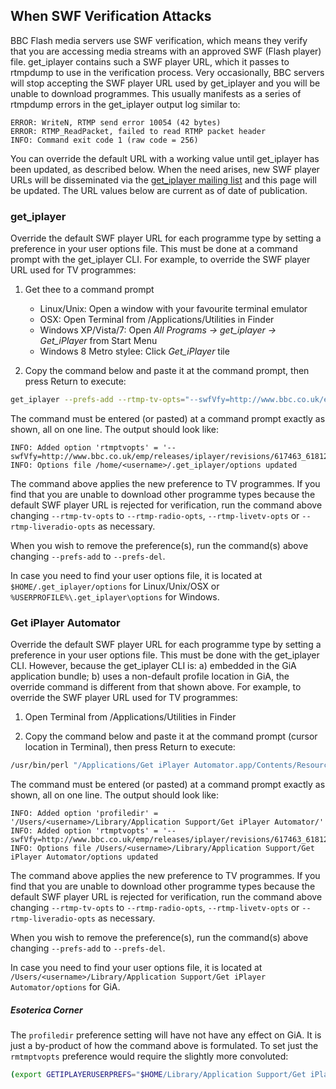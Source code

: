 ## When SWF Verification Attacks

BBC Flash media servers use SWF verification, which means they verify that you are accessing media streams with an approved SWF (Flash player) file. get_iplayer contains such a SWF player URL, which it passes to rtmpdump to use in the verification process. Very occasionally, BBC servers will stop accepting the SWF player URL used by get_iplayer and you will be unable to download programmes.  This usually manifests as a series of rtmpdump errors in the get_iplayer output log similar to:

``` text
ERROR: WriteN, RTMP send error 10054 (42 bytes)
ERROR: RTMP_ReadPacket, failed to read RTMP packet header
INFO: Command exit code 1 (raw code = 256)
```

You can override the default URL with a working value until get_iplayer has been updated, as described below.  When the need arises, new SWF player URLs will be disseminated via the [get_iplayer mailing list](http://lists.infradead.org/mailman/listinfo/get_iplayer) and this page will be updated.  The URL values below are current as of date of publication.

### get_iplayer

Override the default SWF player URL for each programme type by setting a preference in your user options file.  This must be done at a command prompt with the get_iplayer CLI. For example, to override the SWF player URL used for TV programmes:

1. Get thee to a command prompt
    * Linux/Unix: Open a window with your favourite terminal emulator
    * OSX: Open Terminal from /Applications/Utilities in Finder
    * Windows XP/Vista/7: Open *All Programs -> get_iplayer -> Get_iPlayer* from Start Menu
    * Windows 8 Metro stylee: Click *Get_iPlayer* tile

2. Copy the command below and paste it at the command prompt, then press Return to execute:

``` bash
get_iplayer --prefs-add --rtmp-tv-opts="--swfVfy=http://www.bbc.co.uk/emp/releases/iplayer/revisions/617463_618125_4/617463_618125_4_emp.swf" 
```

The command must be entered (or pasted) at a command prompt exactly as shown, all on one line.  The output should look like:

``` text
INFO: Added option 'rtmptvopts' = '--swfVfy=http://www.bbc.co.uk/emp/releases/iplayer/revisions/617463_618125_4/617463_618125_4_emp.swf'
INFO: Options file /home/<username>/.get_iplayer/options updated
```

The command above applies the new preference to TV programmes.  If you find that you are unable to download other programme types because the default SWF player URL is rejected for verification, run the command above changing `--rtmp-tv-opts` to `--rtmp-radio-opts`, `--rtmp-livetv-opts` or `--rtmp-liveradio-opts` as necessary.

When you wish to remove the preference(s), run the command(s) above changing `--prefs-add` to `--prefs-del`.

In case you need to find your user options file, it is located at `$HOME/.get_iplayer/options` for Linux/Unix/OSX or `%USERPROFILE%\.get_iplayer\options` for Windows.

### Get iPlayer Automator

Override the default SWF player URL for each programme type by setting a preference in your user options file.  This must be done with the get_iplayer CLI.  However, because the get_iplayer CLI is: a) embedded in the GiA application bundle; b) uses a non-default profile location in GiA, the override command is different from that shown above. For example, to override the SWF player URL used for TV programmes:

1. Open Terminal from /Applications/Utilities in Finder

2. Copy the command below and paste it at the command prompt (cursor location in Terminal), then press Return to execute:

``` bash
/usr/bin/perl "/Applications/Get iPlayer Automator.app/Contents/Resources/get_iplayer.pl" --prefs-add  --rtmp-tv-opts="--swfVfy=http://www.bbc.co.uk/emp/releases/iplayer/revisions/617463_618125_4/617463_618125_4_emp.swf" --profile-dir "$HOME/Library/Application Support/Get iPlayer Automator"
```
The command must be entered (or pasted) at a command prompt exactly as shown, all on one line. The output should look like:

``` text
INFO: Added option 'profiledir' = '/Users/<username>/Library/Application Support/Get iPlayer Automator/'
INFO: Added option 'rtmptvopts' = '--swfVfy=http://www.bbc.co.uk/emp/releases/iplayer/revisions/617463_618125_4/617463_618125_4_emp.swf'
INFO: Options file /Users/<username>/Library/Application Support/Get iPlayer Automator/options updated
```

The command above applies the new preference to TV programmes.  If you find that you are unable to download other programme types because the default SWF player URL is rejected for verification, run the command above changing `--rtmp-tv-opts` to `--rtmp-radio-opts`, `--rtmp-livetv-opts` or `--rtmp-liveradio-opts` as necessary.

When you wish to remove the preference(s), run the command(s) above changing `--prefs-add` to `--prefs-del`.

In case you need to find your user options file, it is located at `/Users/<username>/Library/Application Support/Get iPlayer Automator/options` for GiA.

##### Esoterica Corner

The `profiledir` preference setting will have not have any effect on GiA.  It is just a by-product of how the command above is formulated.  To set just the `rmtmptvopts` preference would require the slightly more convoluted:

``` bash
(export GETIPLAYERUSERPREFS="$HOME/Library/Application Support/Get iPlayer Automator" GETIPLAYERSYSPREFS="$HOME/Library/Application Support/Get iPlayer Automator" && /usr/bin/perl "/Applications/Get iPlayer Automator.app/Contents/Resources/get_iplayer.pl" --prefs-add --rtmp-tv-opts="--swfVfy=http://www.bbc.co.uk/emp/releases/iplayer/revisions/617463_618125_4/617463_618125_4_emp.swf")
```